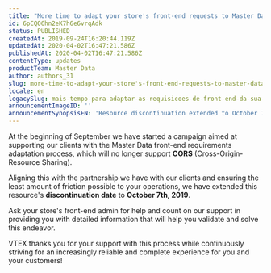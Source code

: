 ```yaml
---
title: "More time to adapt your store's front-end requests to Master Data"
id: 6pCQO6hn2eK7h6e6vrqAdk
status: PUBLISHED
createdAt: 2019-09-24T16:20:44.119Z
updatedAt: 2020-04-02T16:47:21.586Z
publishedAt: 2020-04-02T16:47:21.586Z
contentType: updates
productTeam: Master Data
author: authors_31
slug: more-time-to-adapt-your-store's-front-end-requests-to-master-data 
locale: en
legacySlug: mais-tempo-para-adaptar-as-requisicoes-de-front-end-da-sua-loja-ao-master
announcementImageID: ''
announcementSynopsisEN: 'Resource discontinuation extended to October 7th, 2019'
---
```


At the beginning of September we have started a campaign aimed at supporting our clients with the Master Data front-end requirements adaptation process, which will no longer support __CORS__ (Cross-Origin-Resource Sharing).

Aligning this with the partnership we have with our clients and ensuring the least amount of friction possible to your operations, we have extended this resource's **discontinuation date** to **October 7th, 2019**.

Ask your store's front-end admin for help and count on our support in providing you with detailed information that will help you validate and solve this endeavor. 

VTEX thanks you for your support with this process while continuously striving for an increasingly reliable and complete experience for you and your customers!
